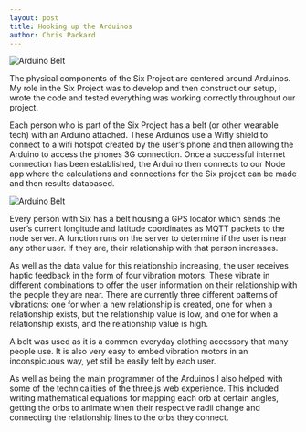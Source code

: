 ```yaml
---
layout: post
title: Hooking up the Arduinos
author: Chris Packard
---
```


![Arduino Belt]({{site.baseurl}}/img/belt_1LR.jpg)

The physical components of the Six Project are centered around Arduinos. My role in the Six Project was to develop and then construct our setup, i wrote the code and tested everything was working correctly throughout our project.

Each person who is part of the Six Project has a belt (or other wearable tech) with an Arduino attached. These Arduinos use a Wifly shield to connect to a wifi hotspot created by the user’s  phone and then allowing the Arduino to access the phones 3G connection. Once a successful internet connection has been established, the Arduino then connects to our Node app where the calculations and  connections for the Six project can be made and then results databased.

![Arduino Belt]({{site.baseurl}}/img/belt_2LR.jpg)

Every person with Six has a belt housing a GPS locator which sends the user’s current longitude and latitude coordinates as MQTT packets to the node server. A function runs on the server to determine if the user is near any other user. If they are, their relationship with that person increases.

As well as the data value for this relationship increasing, the user receives haptic feedback in the form of four vibration motors. These vibrate in different combinations to offer the user information on their relationship with the people they are near. There are currently three different patterns of vibrations: one for when a new relationship is created, one for when a relationship exists, but the relationship value is low, and one for when a relationship exists, and the relationship value is high.

A belt was used as it is a common everyday clothing accessory that many people use. It is also very easy to embed vibration motors in an inconspicuous way, yet still be easily felt by each user.

As well as being the main programmer of the Arduinos I also helped with some of the technicalities of the three.js web experience. This included writing mathematical equations for mapping each orb at certain angles, getting the orbs to animate when their respective radii change and connecting the relationship lines to the orbs they connect.


